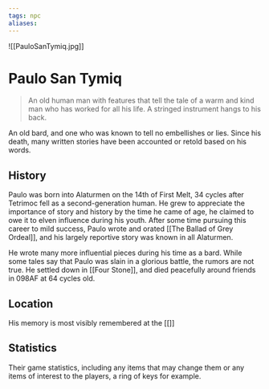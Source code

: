 ```yaml
---
tags: npc
aliases:
---
```

![[PauloSanTymiq.jpg]]

# Paulo San Tymiq

> An old human man with features that tell the tale of a warm and kind man who has worked for all his life. A stringed instrument hangs to his back.

An old bard, and one who was known to tell no embellishes or lies. Since his death, many written stories have been accounted or retold based on his words.


## History
Paulo was born into Alaturmen on the 14th of First Melt, 34 cycles after Tetrimoc fell as a second-generation human. He grew to appreciate the importance of story and history by the time he came of age, he claimed to owe it to elven influence during his youth. After some time pursuing this career to mild success, Paulo wrote and orated [[The Ballad of Grey Ordeal]], and his largely reportive story was known in all Alaturmen.

He wrote many more influential pieces during his time as a bard. While some tales say that Paulo was slain in a glorious battle, the rumors are not true. He settled down in [[Four Stone]], and died peacefully around friends in 098AF at 64 cycles old.

## Location
His memory is most visibly remembered at the [[]]


## Statistics
Their game statistics, including any items that may change them or any items of interest to the players, a ring of keys for example.